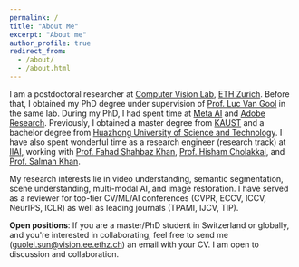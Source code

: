 ```yaml
---
permalink: /
title: "About Me"
excerpt: "About me"
author_profile: true
redirect_from: 
  - /about/
  - /about.html
---
```

I am a postdoctoral researcher at [Computer Vision Lab](https://vision.ee.ethz.ch/), [ETH Zurich](https://ethz.ch/en.html). Before that, I obtained my PhD degree under supervision of [Prof. Luc Van Gool](https://vision.ee.ethz.ch/people-details.OTAyMzM=.TGlzdC8zMjQ4LC0xOTcxNDY1MTc4.html) in the same lab. During my PhD, I had spent time at [Meta AI](https://ai.meta.com/) and [Adobe Research](https://research.adobe.com/). Previously, I obtained a master degree from [KAUST](https://www.kaust.edu.sa/en) and a bachelor degree from [Huazhong University of Science and Technology](https://www.hust.edu.cn). I have also spent wonderful time as a research engineer (research track) at [IIAI](http://www.inceptioniai.org), working with [Prof. Fahad Shahbaz Khan](https://sites.google.com/view/fahadkhans/home), [Prof. Hisham Cholakkal](https://mbzuai.ac.ae/study/faculty/hisham-cholakkal), and [Prof. Salman Khan](https://salman-h-khan.github.io).

My research interests lie in video understanding, semantic segmentation, scene understanding, multi-modal AI, and image restoration. I have served as a reviewer for top-tier CV/ML/AI conferences (CVPR, ECCV, ICCV, NeurIPS, ICLR) as well as leading journals (TPAMI, IJCV, TIP).

<strong>Open positions</strong>: If you are a master/PhD student in Switzerland or globally, and you're interested in collaborating, feel free to send me (guolei.sun@vision.ee.ethz.ch) an email with your CV. I am open to discussion and collaboration. 


